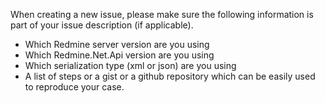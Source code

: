 When creating a new issue, please make sure the following information is part of your issue description (if applicable).

- Which Redmine server version are you using
- Which Redmine.Net.Api version are you using
- Which serialization type (xml or json) are you using
- A list of steps or a gist or a github repository which can be easily used to reproduce your case.